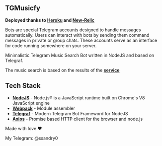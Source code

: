 ## TGMusicfy

**Deployed thanks to [Heroku] and [New-Relic]** 

Bots are special Telegram accounts designed to handle messages automatically. Users can interact with bots by sending them command messages in private or group chats. These accounts serve as an interface for code running somewhere on your server.

Minimalistic Telegram Music Search Bot written in NodeJS and based on Telegraf.

The music search is based on the results of the **[service]**

## Tech Stack

- **[NodeJS]** - Node.js® is a JavaScript runtime built on Chrome's V8 JavaScript engine
- **[Webpack]** - Module assembler
- **[Telegraf]** - Modern Telegram Bot Frameword for NodeJS
- **[Axios]** - Promise based HTTP client for the browser and node.js

Made with love ❤️

My Telegram: @ssandry0

[NodeJS]: <https://nodejs.org/en/>
[Telegraf]: <https://telegraf.js.org/v3#/>
[Heroku]: <https://dashboard.heroku.com/>
[New-Relic]: <https://newrelic.com/>
[Axios]: <https://newrelic.com/>
[Webpack]: <https://webpack.js.org/>
[service]: <https://downloadmusicvk.ru/>
